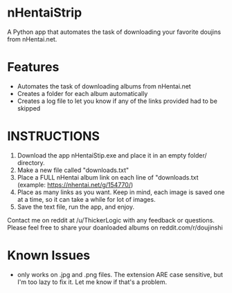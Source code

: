 # nHentaiStrip

A Python app that automates the task of downloading your favorite doujins from nHentai.net.

# Features

* Automates the task of downloading albums from nHentai.net
* Creates a folder for each album automatically
* Creates a log file to let you know if any of the links provided had to be skipped

# INSTRUCTIONS

1. Download the app nHentaiStip.exe and place it in an empty folder/ directory.
2. Make a new file called "downloads.txt"
3. Place a FULL nHentai album link on each line of "downloads.txt (example: https://nhentai.net/g/154770/)
4. Place as many links as you want. Keep in mind, each image is saved one at a time, so it can take a while for lot of images.
5. Save the text file, run the app, and enjoy.

Contact me on reddit at /u/ThickerLogic with any feedback or questions. Please feel free to share your doanloaded albums on reddit.com/r/doujinshi

# Known Issues
* only works on .jpg and .png files. The extension ARE case sensitive, but I'm too lazy to fix it. Let me know if that's a problem.
